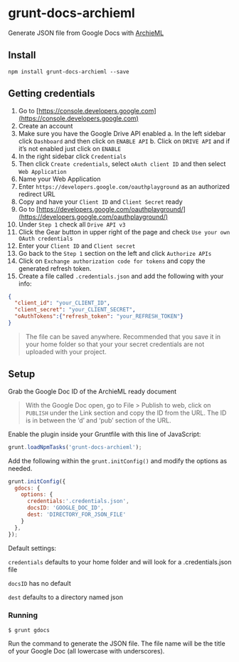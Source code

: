 # grunt-docs-archieml
Generate JSON file from Google Docs with [ArchieML](http://archieml.org/)

## Install
```
npm install grunt-docs-archieml --save
```

## Getting credentials
1. Go to [https://console.developers.google.com](https://console.developers.google.com)
2. Create an account
3. Make sure you have the Google Drive API enabled
   a. In the left sidebar click `Dashboard` and then click on `ENABLE API`
   b. Click on `DRIVE API` and if it’s not enabled just click on `ENABLE`
4. In the right sidebar click `Credentials`
5. Then click `Create credentials`, select `oAuth client ID` and then select `Web Application`
6. Name your Web Application
7. Enter `https://developers.google.com/oauthplayground` as an authorized redirect URL
8. Copy and have your `Client ID` and `Client Secret` ready
9. Go to [https://developers.google.com/oauthplayground/](https://developers.google.com/oauthplayground/)
10. Under `Step 1` check all `Drive API v3`
11. Click the Gear button in upper right of the page and check `Use your own OAuth credentials`
12. Enter your `Client ID` and `Client secret`
13. Go back to the `Step 1` section on the left and click `Authorize APIs`
14. Click on `Exchange authorization code for tokens` and copy the generated refresh token.
15. Create a file called `.credentials.json` and add the following with your info:
```json
{
  "client_id": "your_CLIENT_ID",
  "client_secret": "your_CLIENT_SECRET",
  "oAuthTokens":{"refresh_token": "your_REFRESH_TOKEN"}
} 
```

> The file can be saved anywhere. Recommended that you save it in your home folder so that your your secret credentials are not uploaded with your project.

## Setup
Grab the Google Doc ID of the ArchieML ready document
>With the Google Doc open, go to File > Publish to web, click on `PUBLISH` under the Link section and copy the ID from the URL. The ID is in between the ‘d’ and ‘pub’ section of the URL.

Enable the plugin inside your Gruntfile with this line of JavaScript:
```js
grunt.loadNpmTasks('grunt-docs-archieml');
```

Add the following within the `grunt.initConfig()` and modify the options as needed.

```js
grunt.initConfig({
  gdocs: {
    options: {
      credentials:'.credentials.json',
      docsID: 'GOOGLE_DOC_ID',
      dest: 'DIRECTORY_FOR_JSON_FILE' 
    }
  },
});
```
Default settings:

`credentials` defaults to your home folder and will look for a .credentials.json file

`docsID` has no default

`dest` defaults to a directory named json

### Running
```
$ grunt gdocs
```
Run the command to generate the JSON file. The file name will be the title of your Google Doc (all lowercase with underscores).
